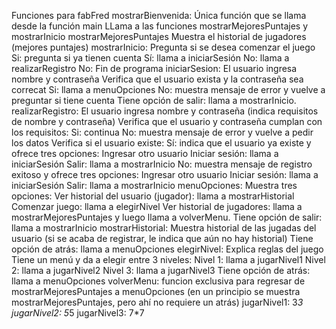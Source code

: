 Funciones para fabFred
mostrarBienvenida: 
      Única función que se llama desde la función main
      LLama a las funciones mostrarMejoresPuntajes y mostrarInicio
mostrarMejoresPuntajes
      Muestra el historial de jugadores (mejores puntajes)
mostrarInicio:
      Pregunta si se desea comenzar el juego
              Si: pregunta si ya tienen cuenta
                        Sí: llama a iniciarSesión
                        No: llama a realizarRegistro
              No: Fin de programa
iniciarSesion:
      El usuario ingresa nombre y contraseña
      Verifica que el usuario exista y la contraseña sea correcat
            Si: llama a menuOpciones
            No: muestra mensaje de error y vuelve a preguntar si tiene cuenta
            Tiene opción de salir: llama a mostrarInicio.
realizarRegistro:
      El usuario ingresa nombre y contraseña (indica requisitos de nombre y contraseña)
      Verifica que el usuario y contraseña cumplan con los requisitos:
              Si: continua
              No: muestra mensaje de error y vuelve a pedir los datos
      Verifica si el usuario existe:
              Sí: indica que el usuario ya existe y ofrece tres opciones:
                      Ingresar otro usuario
                      Iniciar sesión: llama a iniciarSesión
                      Salir: llama a mostrarInicio
              No: muestra mensaje de registro exitoso y ofrece tres opciones: 
                      Ingresar otro usuario
                      Iniciar sesión: llama a iniciarSesión
                      Salir: llama a mostrarInicio
menuOpciones: 
      Muestra tres opciones: 
            Ver historial del usuario (jugador): llama a mostrarHistorial
            Comenzar juego: llama a elegirNivel
            Ver historial de jugadores: llama a mostrarMejoresPuntajes y luego llama a volverMenu.
      Tiene opción de salir: llama a mostrarInicio
mostrarHistorial:
      Muestra historial de las jugadas del usuario (si se acaba de registrar, le indica que aún no hay historial)
      Tiene opción de atrás: llama a menuOpciones
elegirNivel:
      Explica reglas del juego
      Tiene un menú y da a elegir entre 3 niveles:
            Nivel 1: llama a jugarNivel1
            Nivel 2: llama a jugarNivel2
            Nivel 3: llama a jugarNivel3
      Tiene opción de atrás: llama a menuOpciones
volverMenu: funcion exclusiva para regresar de mostrarMejoresPuntajes a menuOpciones (en un principio se muestra mostrarMejoresPuntajes, pero ahí no requiere un atrás)
jugarNivel1: 3*3
jugarNivel2: 5*5
jugarNivel3: 7*7
